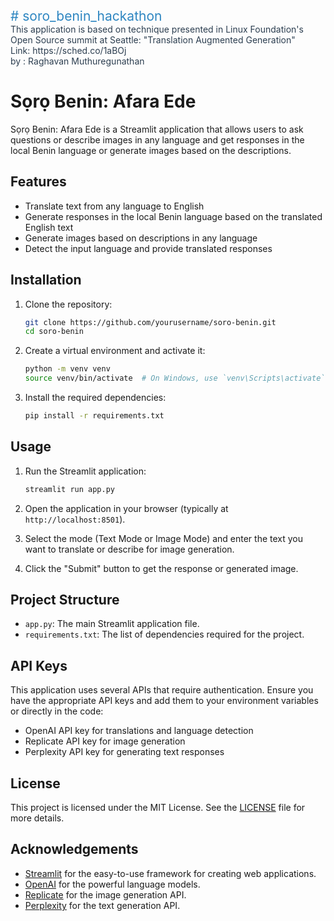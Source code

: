 <div style="color: #2E86C1; font-size: 1.5em;">
    # soro_benin_hackathon
</div>
<div style="color: #2C3E50; font-size: 1em;">
    This application is based on technique presented in Linux Foundation's Open Source summit at Seattle: "Translation Augmented Generation" <br>
    Link: https://sched.co/1aBOj <br>
    by : Raghavan Muthuregunathan
</div>

# Sọrọ Benin: Afara Ede

Sọrọ Benin: Afara Ede is a Streamlit application that allows users to ask questions or describe images in any language and get responses in the local Benin language or generate images based on the descriptions.

## Features

- Translate text from any language to English
- Generate responses in the local Benin language based on the translated English text
- Generate images based on descriptions in any language
- Detect the input language and provide translated responses

## Installation

1. Clone the repository:
    ```sh
    git clone https://github.com/yourusername/soro-benin.git
    cd soro-benin
    ```

2. Create a virtual environment and activate it:
    ```sh
    python -m venv venv
    source venv/bin/activate  # On Windows, use `venv\Scripts\activate`
    ```

3. Install the required dependencies:
    ```sh
    pip install -r requirements.txt
    ```

## Usage

1. Run the Streamlit application:
    ```sh
    streamlit run app.py
    ```

2. Open the application in your browser (typically at `http://localhost:8501`).

3. Select the mode (Text Mode or Image Mode) and enter the text you want to translate or describe for image generation.

4. Click the "Submit" button to get the response or generated image.

## Project Structure

- `app.py`: The main Streamlit application file.
- `requirements.txt`: The list of dependencies required for the project.

## API Keys

This application uses several APIs that require authentication. Ensure you have the appropriate API keys and add them to your environment variables or directly in the code:

- OpenAI API key for translations and language detection
- Replicate API key for image generation
- Perplexity API key for generating text responses

## License

This project is licensed under the MIT License. See the [LICENSE](LICENSE) file for more details.

## Acknowledgements

- [Streamlit](https://streamlit.io/) for the easy-to-use framework for creating web applications.
- [OpenAI](https://www.openai.com/) for the powerful language models.
- [Replicate](https://replicate.com/) for the image generation API.
- [Perplexity](https://www.perplexity.ai/) for the text generation API.
